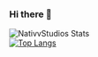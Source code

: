 ### Hi there 👋
![NativvStudios Stats](https://github-readme-stats.vercel.app/api?username=nativvstudios&show_icons=true&theme=cobalt)
<br/>
[![Top Langs](https://github-readme-stats.vercel.app/api/top-langs/?username=nativvstudios&theme=cobalt)](https://github.com/anuraghazra/github-readme-stats)


<!--
**nativvstudios/nativvstudios** is a ✨ _special_ ✨ repository because its `README.md` (this file) appears on your GitHub profile.

Here are some ideas to get you started:

- 🔭 I’m currently working on ...
- 🌱 I’m currently learning ...
- 👯 I’m looking to collaborate on ...
- 🤔 I’m looking for help with ...
- 💬 Ask me about ...
- 📫 How to reach me: ...
- 😄 Pronouns: ...
- ⚡ Fun fact: ...
-->
